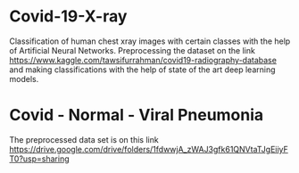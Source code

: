 # Covid-19-X-ray
Classification of human chest xray images with certain classes with the help of Artificial Neural Networks.
Preprocessing the dataset on the link https://www.kaggle.com/tawsifurrahman/covid19-radiography-database and making classifications with the help of state of the art deep learning models.
# Covid - Normal - Viral Pneumonia
The preprocessed data set is on this link https://drive.google.com/drive/folders/1fdwwjA_zWAJ3gfk61QNVtaTJgEiiyFT0?usp=sharing
